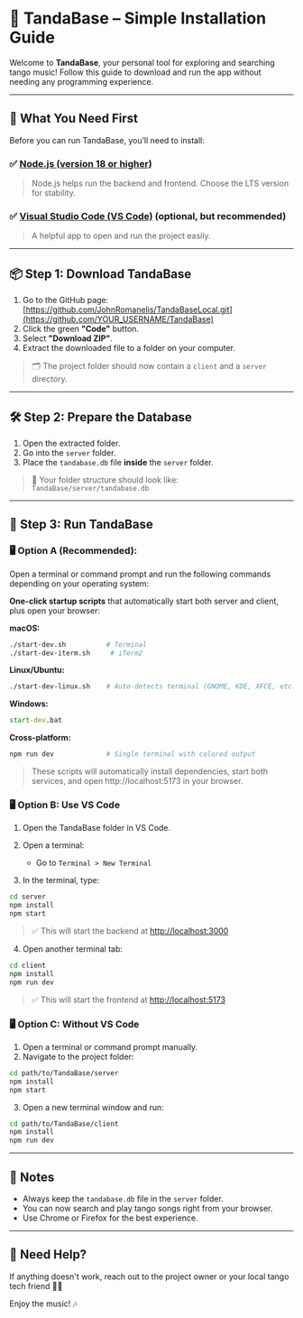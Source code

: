 # 📖 TandaBase – Simple Installation Guide

Welcome to **TandaBase**, your personal tool for exploring and searching tango music! Follow this guide to download and run the app without needing any programming experience.

---

## 🧰 What You Need First

Before you can run TandaBase, you’ll need to install:

### ✅ [Node.js (version 18 or higher)](https://nodejs.org/)

> Node.js helps run the backend and frontend. Choose the LTS version for stability.

### ✅ [Visual Studio Code (VS Code)](https://code.visualstudio.com/) (optional, but recommended)

> A helpful app to open and run the project easily.

---

## 📦 Step 1: Download TandaBase

1. Go to the GitHub page: [https://github.com/JohnRomanelis/TandaBaseLocal.git](https://github.com/YOUR_USERNAME/TandaBase)
2. Click the green **"Code"** button.
3. Select **"Download ZIP"**.
4. Extract the downloaded file to a folder on your computer.

> 🗂️ The project folder should now contain a `client` and a `server` directory.

---

## 🛠️ Step 2: Prepare the Database

1. Open the extracted folder.
2. Go into the `server` folder.
3. Place the `tandabase.db` file **inside** the `server` folder.

> 📁 Your folder structure should look like: `TandaBase/server/tandabase.db`

---

## 🚀 Step 3: Run TandaBase

### 🖥️ Option A (Recommended):

Open a terminal or command prompt and run the following commands depending on your operating system:

**One-click startup scripts** that automatically start both server and client, plus open your browser:

**macOS:**
```bash
./start-dev.sh          # Terminal
./start-dev-iterm.sh     # iTerm2
```

**Linux/Ubuntu:**
```bash
./start-dev-linux.sh    # Auto-detects terminal (GNOME, KDE, XFCE, etc.)
```

**Windows:**
```cmd
start-dev.bat
```

**Cross-platform:**
```bash
npm run dev             # Single terminal with colored output
```

> These scripts will automatically install dependencies, start both services, and open http://localhost:5173 in your browser.


### 🖥️ Option B: Use VS Code

1. Open the TandaBase folder in VS Code.

2. Open a terminal:

   * Go to `Terminal > New Terminal`

3. In the terminal, type:

```bash
cd server
npm install
npm start
```

> ✅ This will start the backend at [http://localhost:3000](http://localhost:3000)

4. Open another terminal tab:

```bash
cd client
npm install
npm run dev
```

> ✅ This will start the frontend at [http://localhost:5173](http://localhost:5173)

### 🖥️ Option C: Without VS Code

1. Open a terminal or command prompt manually.
2. Navigate to the project folder:

```bash
cd path/to/TandaBase/server
npm install
npm start
```

3. Open a new terminal window and run:

```bash
cd path/to/TandaBase/client
npm install
npm run dev
```

---

## 📌 Notes

* Always keep the `tandabase.db` file in the `server` folder.
* You can now search and play tango songs right from your browser.
* Use Chrome or Firefox for the best experience.

---

## 💬 Need Help?

If anything doesn't work, reach out to the project owner or your local tango tech friend 💃🕺

Enjoy the music! 🎶
